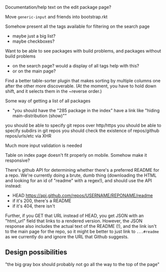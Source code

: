 Documentation/help text on the edit package page?

Move `generic-input` and friends into bootstrap.rkt

Somehow present all the tags available for filtering on the search page
 - maybe just a big list?
 - maybe checkboxes?

Want to be able to see packages with build problems, and packages without build problems
 - on the search page? would a display of all tags help with this?
 - or on the main page?

Find a better table-sorter plugin that makes sorting by multiple
columns one after the other more discoverable. (At the moment, you
have to hold down shift, and it selects them in the ~reverse order.)

Some way of getting a list of all packages
 - "you should have the "285 package in the index" have a link like "hiding main-distribution (show)""

you should be able to specify git repos over http/https
you should be able to specify subdirs in git repos
you should check the existence of repos/github repos/urls/etc via XHR

Much more input validation is needed

Table on index page doesn't fit properly on mobile. Somehow make it responsive?

There's github API for determining whether there's a preferred README
for a repo. We're currently doing a brute, dumb thing (downloading the
HTML and looking for an id of "readme" with a regex!), and should use
the API instead:

 - HEAD https://api.github.com/repos/USERNAME/REPONAME/readme
 - if it's 200, there's a README
 - if it's 404, there isn't

Further, if you GET that URL instead of HEAD, you get JSON with an
"html_url" field that links to a rendered version. However, the JSON
response also includes the actual text of the README (!), and the link
isn't to the main page for the repo, so it might be better to just
link to `...#readme` as we currently do and ignore the URL that Github
suggests.

## Design possibilities

"the big gray box should probably not go all the way to the top of the page"
